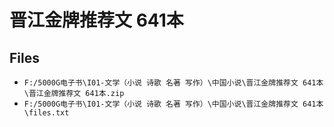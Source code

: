 # 晋江金牌推荐文 641本

## Files

- `F:/5000G电子书\I01-文学（小说 诗歌 名著 写作）\中国小说\晋江金牌推荐文 641本\晋江金牌推荐文 641本.zip`
- `F:/5000G电子书\I01-文学（小说 诗歌 名著 写作）\中国小说\晋江金牌推荐文 641本\files.txt`
